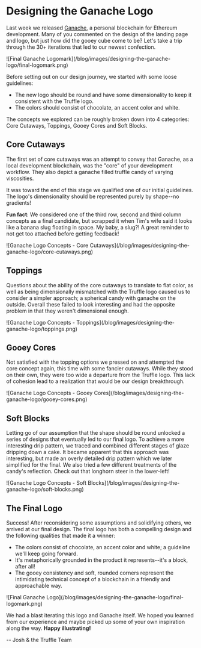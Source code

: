 # Designing the Ganache Logo

Last week we released [Ganache](/ganache), a personal blockchain for Ethereum development. Many of you commented on the design of the landing page and logo, but just how did the gooey cube come to be? Let's take a trip through the 30+ iterations that led to our newest confection.

<div class="row"><div class="col-xs-10 col-xs-push-1 col-sm-6 col-sm-push-3 m-b-2">
![Final Ganache Logomark](/blog/images/designing-the-ganache-logo/final-logomark.png)
</div></div>

Before setting out on our design journey, we started with some loose guidelines:

* The new logo should be round and have some dimensionality to keep it consistent with the Truffle logo.
* The colors should consist of chocolate, an accent color and white.

The concepts we explored can be roughly broken down into 4 categories: Core Cutaways, Toppings, Gooey Cores and Soft Blocks.

## Core Cutaways

The first set of core cutaways was an attempt to convey that Ganache, as a local development blockchain, was the "core" of your development workflow. They also depict a ganache filled truffle candy of varying viscosities.

It was toward the end of this stage we qualified one of our initial guidelines. The logo's dimensionality should be represented purely by shape--no gradients!

**Fun fact**: We considered one of the third row, second and third column concepts as a final candidate, but scrapped it when Tim's wife said it looks like a banana slug floating in space. My baby, a slug?! A great reminder to not get too attached before getting feedback!

</div><div class="text-center container">
  ![Ganache Logo Concepts - Core Cutaways](/blog/images/designing-the-ganache-logo/core-cutaways.png)
</div><div class="container container-narrow">

## Toppings

Questions about the ability of the core cutaways to translate to flat color, as well as being dimensionally mismatched with the Truffle logo caused us to consider a simpler approach; a spherical candy with ganache on the outside. Overall these failed to look interesting and had the opposite problem in that they weren't dimensional enough.

</div><div class="text-center container">
  ![Ganache Logo Concepts - Toppings](/blog/images/designing-the-ganache-logo/toppings.png)
</div><div class="container container-narrow">

## Gooey Cores

Not satisfied with the topping options we pressed on and attempted the core concept again, this time with some fancier cutaways. While they stood on their own, they were too wide a departure from the Truffle logo. This lack of cohesion lead to a realization that would be our design breakthrough.

</div><div class="text-center container">
  ![Ganache Logo Concepts - Gooey Cores](/blog/images/designing-the-ganache-logo/gooey-cores.png)
</div><div class="container container-narrow">

## Soft Blocks

Letting go of our assumption that the shape should be round unlocked a series of designs that eventually led to our final logo. To achieve a more interesting drip pattern, we traced and combined different stages of glaze dripping down a cake. It became apparent that this approach was interesting, but made an overly detailed drip pattern which we later simplified for the final. We also tried a few different treatments of the candy's reflection. Check out that longhorn steer in the lower-left!

</div><div class="text-center container">
  ![Ganache Logo Concepts - Soft Blocks](/blog/images/designing-the-ganache-logo/soft-blocks.png)
</div><div class="container container-narrow">

## The Final Logo

Success! After reconsidering some assumptions and solidifying others, we arrived at our final design. The final logo has both a compelling design and the following qualities that made it a winner:

* The colors consist of chocolate, an accent color and white; a guideline we'll keep going forward.
* It's metaphorically grounded in the product it represents--it's a block, after all!
* The gooey consistency and soft, rounded corners represent the intimidating technical concept of a blockchain in a friendly and approachable way.

<div class="row"><div class="col-xs-10 col-xs-push-1 col-sm-6 col-sm-push-3 m-b-2">
![Final Ganache Logo](/blog/images/designing-the-ganache-logo/final-logomark.png)
</div></div>

We had a blast iterating this logo and Ganache itself. We hoped you learned from our experience and maybe picked up some of your own inspiration along the way. **Happy illustrating!**

-- Josh & the Truffle Team
